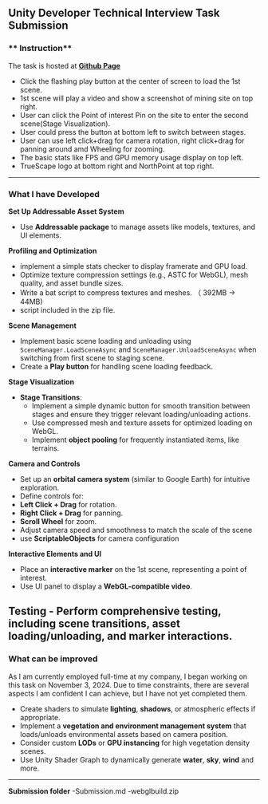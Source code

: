 ## **Unity Developer Technical Interview Task Submission**


### ** Instruction**
  The task is hosted at **[Github Page](https://sebastianlyw.github.io/unityWebgl3d/)**
   - Click the flashing play button at the center of screen to load the 1st scene. 
   - 1st scene will play a video and show a screenshot of mining site on top right. 
   - User can click the Point of interest Pin on the site to enter the second scene(Stage Visualization). 
   - User could press the button at bottom left to switch between stages. 
   - User can use left click+drag for camera rotation, right click+drag for panning around amd Wheeling for zooming.
   - The basic stats like FPS and GPU memory usage display on top left. 
   - TrueScape logo at bottom right and NorthPoint at top right. 

---

### **What I have Developed**

   **Set Up Addressable Asset System**
   - Use **Addressable package** to manage assets like models, textures, and UI elements.

   **Profiling and Optimization**
   - implement a simple stats checker to display framerate and GPU load.
   - Optimize texture compression settings (e.g., ASTC for WebGL), mesh quality, and asset bundle sizes.
   - Write a bat script to compress textures and meshes. （ 392MB -> 44MB)
   - script included in the zip file. 

   **Scene Management**
   - Implement basic scene loading and unloading using `SceneManager.LoadSceneAsync` and `SceneManager.UnloadSceneAsync` when switching from first scene to staging scene. 
   - Create a **Play button** for handling scene loading feedback. 

   **Stage Visualization**

   - **Stage Transitions**:
     - Implement a simple dynamic button for smooth transition between stages and ensure they trigger relevant loading/unloading actions.
     - Use compressed mesh and texture assets for optimized loading on WebGL.
     - Implement **object pooling** for frequently instantiated items, like terrains.


   **Camera and Controls**
   - Set up an **orbital camera system** (similar to Google Earth) for intuitive exploration.
   - Define controls for:
   - **Left Click + Drag** for rotation.
   - **Right Click + Drag** for panning.
   - **Scroll Wheel** for zoom.
   - Adjust camera speed and smoothness to match the scale of the scene
   - use **ScriptableObjects** for camera configuration

   **Interactive Elements and UI**
   - Place an **interactive marker** on the 1st scene, representing a point of interest.
   - Use UI panel to display a **WebGL-compatible video**.

   **Testing**
      - Perform comprehensive testing, including scene transitions, asset loading/unloading, and marker interactions.
---

### What can be improved ###

As I am currently employed full-time at my company, I began working on this task on November 3, 2024. Due to time constraints, there are several aspects I am confident I can achieve, but I have not yet completed them.

   - Create shaders to simulate **lighting**, **shadows**, or atmospheric effects if appropriate.
   - Implement a **vegetation and environment management system** that loads/unloads environmental assets based on camera position.
   - Consider custom **LODs** or **GPU instancing** for high vegetation density scenes.
   - Use Unity Shader Graph to dynamically generate **water**, **sky**, **wind** and more.  
---

   **Submission folder**
   -Submission.md
   -webglbuild.zip


